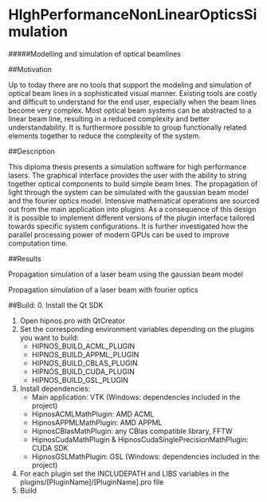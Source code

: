 # **HI**gh**P**erformance**N**onLinear**O**ptics**S**imulation 
#####Modelling and simulation of optical beamlines

##Motivation

Up to today there are no tools that support the modeling and simulation of optical beam lines in a sophisticated visual manner. Existing tools are costly and difficult to understand for the end user, especially when the beam lines become very complex. Most optical beam systems can be abstracted to a linear beam line, resulting in a reduced complexity and better understandability. It is furthermore possible to group functionally related elements together to reduce the complexity of the system.

##Description

This diploma thesis presents a simulation software for high performance lasers. The graphical interface provides the user with the ability to string together optical components to build simple beam lines. The propagation of light through the system can be simulated with the gaussian beam model and the fourier optics model. Intensive mathematical operations are sourced out from the main application into plugins. As a consequence of this design it is possible to implement different versions of the plugin interface tailored towards specific system configurations. It is further investigated how the parallel processing power of modern GPUs can be used to improve computation time.

##Results


Propagation simulation of a laser beam using the gaussian beam model

Propagation simulation of a laser beam with fourier optics

##Build:
0. Install the Qt SDK
1. Open hipnos.pro with QtCreator
2. Set the corresponding environment  variables depending on the plugins you want to build:
	- HIPNOS_BUILD_ACML_PLUGIN  
	- HIPNOS_BUILD_APPML_PLUGIN 
	- HIPNOS_BUILD_CBLAS_PLUGIN 
	- HIPNOS_BUILD_CUDA_PLUGIN 
	- HIPNOS_BUILD_GSL_PLUGIN 
3. Install dependencies:
	- Main application: VTK (Windows: dependencies included in the project)
	- HipnosACMLMathPlugin: AMD ACML
	- HipnosAPPMLMathPlugin: AMD APPML
	- HipnosCBlasMathPlugin: any CBlas compatible library, FFTW
	- HipnosCudaMathPlugin & HipnosCudaSinglePrecisionMathPlugin: CUDA SDK
	- HipnosGSLMathPlugin: GSL (Windows: dependencies included in the project)
4. For each plugin set the INCLUDEPATH and LIBS variables in the plugins/[PluginName]/[PluginName].pro file
5. Build
